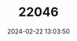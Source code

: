 ---
title: "22046"
category: "Tragelaphus buxtoni"
draft: false
date: 2024-02-22 13:03:50
languages:
  English: ["Mountain Nyala"]
---